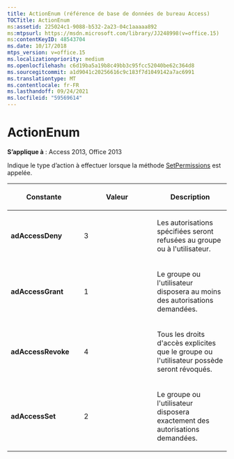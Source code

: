 ```yaml
---
title: ActionEnum (référence de base de données de bureau Access)
TOCTitle: ActionEnum
ms:assetid: 225024c1-9088-b532-2a23-04c1aaaaa892
ms:mtpsurl: https://msdn.microsoft.com/library/JJ248998(v=office.15)
ms:contentKeyID: 48543704
ms.date: 10/17/2018
mtps_version: v=office.15
ms.localizationpriority: medium
ms.openlocfilehash: c6d19ba5a19b8c49bb3c95fcc52040be62c364d8
ms.sourcegitcommit: a1d9041c20256616c9c183f7d1049142a7ac6991
ms.translationtype: MT
ms.contentlocale: fr-FR
ms.lasthandoff: 09/24/2021
ms.locfileid: "59569614"
---
```

# <a name="actionenum"></a>ActionEnum

**S’applique à** : Access 2013, Office 2013

Indique le type d’action à effectuer lorsque la méthode [SetPermissions](setpermissions-method-adox.md) est appelée.

<table>
<colgroup>
<col style="width: 33%" />
<col style="width: 33%" />
<col style="width: 33%" />
</colgroup>
<thead>
<tr class="header">
<th><p>Constante</p></th>
<th><p>Valeur</p></th>
<th><p>Description</p></th>
</tr>
</thead>
<tbody>
<tr class="odd">
<td><p><strong>adAccessDeny</strong></p></td>
<td><p>3</p></td>
<td><p>Les autorisations spécifiées seront refusées au groupe ou à l'utilisateur.</p></td>
</tr>
<tr class="even">
<td><p><strong>adAccessGrant</strong></p></td>
<td><p>1</p></td>
<td><p>Le groupe ou l'utilisateur disposera au moins des autorisations demandées.</p></td>
</tr>
<tr class="odd">
<td><p><strong>adAccessRevoke</strong></p></td>
<td><p>4 </p></td>
<td><p>Tous les droits d'accès explicites que le groupe ou l'utilisateur possède seront révoqués.</p></td>
</tr>
<tr class="even">
<td><p><strong>adAccessSet</strong></p></td>
<td><p>2</p></td>
<td><p>Le groupe ou l'utilisateur disposera exactement des autorisations demandées.</p></td>
</tr>
</tbody>
</table>

